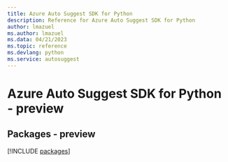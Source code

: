 ```yaml
---
title: Azure Auto Suggest SDK for Python
description: Reference for Azure Auto Suggest SDK for Python
author: lmazuel
ms.author: lmazuel
ms.data: 04/21/2023
ms.topic: reference
ms.devlang: python
ms.service: autosuggest
---
```

# Azure Auto Suggest SDK for Python - preview
## Packages - preview
[!INCLUDE [packages](auto-suggest-index.md)]